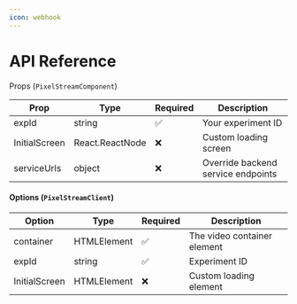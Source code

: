 ```yaml
---
icon: webhook
---
```


# API Reference

Props (`PixelStreamComponent`)

| Prop          | Type            | Required | Description                        |
| ------------- | --------------- | -------- | ---------------------------------- |
| expId         | string          | ✅        | Your experiment ID                 |
| InitialScreen | React.ReactNode | ❌        | Custom loading screen              |
| serviceUrls   | object          | ❌        | Override backend service endpoints |

#### Options (`PixelStreamClient`)

| Option        | Type        | Required | Description                 |
| ------------- | ----------- | -------- | --------------------------- |
| container     | HTMLElement | ✅        | The video container element |
| expId         | string      | ✅        | Experiment ID               |
| InitialScreen | HTMLElement | ❌        | Custom loading element      |
